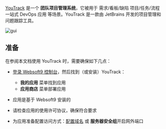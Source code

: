[YouTrack](https://www.jetbrains.com/youtrack/) 是一个 **团队项目管理系统**，它被用于 需求/看板/缺陷 项目/任务/流程 一站式 DevOps 应用  等场景。YouTrack 是一款由 JetBrains 开发的项目管理和问题跟踪工具。


![gui](https://libs.websoft9.com/Websoft9/DocsPicture/zh/youtrack/youtrack-gui-websoft9.png)


## 准备

在参阅本文档使用 YouTrack 时，需要确保如下几点：

- [登录 Websoft9 控制台](./login-console)，然后找到（或安装）YouTrack：
  - **我的应用** 菜单找到应用 
  - **应用商店** 菜单部署应用

- 应用是基于 Websoft9 安装的

- 请检查应用的使用许可协议，确保符合要求


- 为应用准备配置访问方式：[配置域名](./domain-set) 或 **服务器安全组**开启网外端口